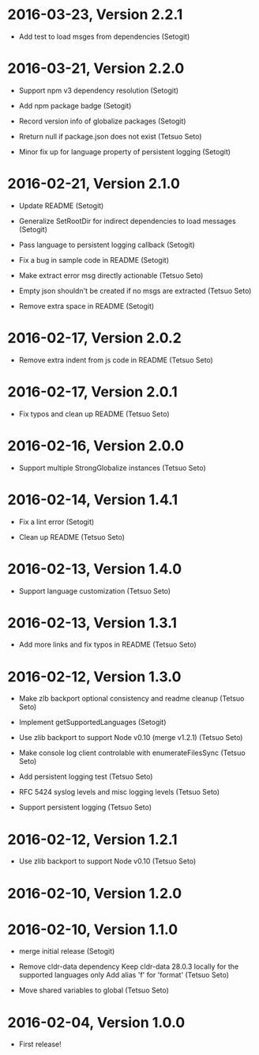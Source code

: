 2016-03-23, Version 2.2.1
=========================

 * Add test to load msges from dependencies (Setogit)


2016-03-21, Version 2.2.0
=========================

 * Support npm v3 dependency resolution (Setogit)

 * Add npm package badge (Setogit)

 * Record version info of globalize packages (Setogit)

 * Rreturn null if package.json does not exist (Tetsuo Seto)

 * Minor fix up for language property of persistent logging (Setogit)


2016-02-21, Version 2.1.0
=========================

 * Update README (Setogit)

 * Generalize SetRootDir for indirect dependencies to load messages (Setogit)

 * Pass language to persistent logging callback (Setogit)

 * Fix a bug in sample code in README (Setogit)

 * Make extract error msg directly actionable (Tetsuo Seto)

 * Empty json shouldn't be created if no msgs are extracted (Tetsuo Seto)

 * Remove extra space in README (Setogit)


2016-02-17, Version 2.0.2
=========================

 * Remove extra indent from js code in README (Tetsuo Seto)


2016-02-17, Version 2.0.1
=========================

 * Fix typos and clean up README (Tetsuo Seto)


2016-02-16, Version 2.0.0
=========================

 * Support multiple StrongGlobalize instances (Tetsuo Seto)


2016-02-14, Version 1.4.1
=========================

 * Fix a lint error (Setogit)

 * Clean up README (Tetsuo Seto)


2016-02-13, Version 1.4.0
=========================

 * Support language customization (Tetsuo Seto)


2016-02-13, Version 1.3.1
=========================

 * Add more links and fix typos in README (Tetsuo Seto)


2016-02-12, Version 1.3.0
=========================

 * Make zlb backport optional consistency and readme cleanup (Tetsuo Seto)

 * Implement getSupportedLanguages (Setogit)

 * Use zlib backport to support Node v0.10 (merge v1.2.1) (Tetsuo Seto)

 * Make console log client controlable with enumerateFilesSync (Tetsuo Seto)

 * Add persistent logging test (Tetsuo Seto)

 * RFC 5424 syslog levels and misc logging levels (Tetsuo Seto)

 * Support persistent logging (Tetsuo Seto)


2016-02-12, Version 1.2.1
=========================

 * Use zlib backport to support Node v0.10 (Tetsuo Seto)


2016-02-10, Version 1.2.0
=========================



2016-02-10, Version 1.1.0
=========================

 * merge initial release (Setogit)

 * Remove cldr-data dependency Keep cldr-data 28.0.3 locally for the supported languages only Add alias 'f' for 'format' (Tetsuo Seto)

 * Move shared variables to global (Tetsuo Seto)


2016-02-04, Version 1.0.0
=========================

 * First release!
